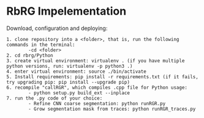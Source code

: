 # RbRG Impelementation
Download, configuration and deploying:

    1. clone repository into a <folder>, that is, run the following commands in the terminal:
            -cd <folder>
    2. cd rbrg/Python
    3. create virtual environment: virtualenv . (if you have multiple python versions, run: virtualenv -p python3 .)
    4. enter virtual environment: source ./bin/activate
    5. Install requirements: pip install -r requirements.txt (if it fails, try upgrading pip: pip install --upgrade pip)
    6. recompile "callRGR", which compiles .cpp file for Python usage:
            - python setup.py build_ext --inplace
    7. run the .py code of your choice:
            - Refine CNN coarse segmentation: python runRGR.py
            - Grow segmentation mask from traces: python runRGR_traces.py


